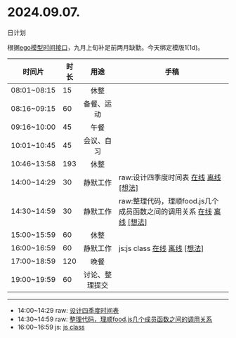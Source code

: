 # 2024.09.07.
日计划

根据[ego模型时间接口](https://gitee.com/hyg/blog/blob/master/timeflow.md)，九月上旬补足前两月缺勤。今天绑定模版1(1d)。

| 时间片 | 时长 | 用途 | 手稿 |
| --- | --- | :---: | --- |
| 08:01~08:15 | 15 | 休整 |  |
| 08:16~09:15 | 60 | 备餐、运动 |  |
| 09:16~10:00 | 45 | 午餐 |  |
| 10:01~10:45 | 45 | 会议、自习 |  |
| 10:46~13:58 | 193 | 休整 |  |
| 14:00~14:29 | 30 | 静默工作 | raw:设计四季度时间表 [在线](http://simp.ly/p/8t3vlk) [离线](../../draft/2024/09/20240907140000.md) <a href="mailto:huangyg@mars22.com?subject=关于2024.09.07.[raw:设计四季度时间表]任务&body=日期: 20240907%0D%0A序号: 5%0D%0A手稿:../../draft/2024/09/20240907140000.md%0D%0A---请勿修改邮件主题及以上内容 从下一行开始写您的想法---%0D%0A">[想法]</a> |
| 14:30~14:59 | 30 | 静默工作 | raw:整理代码，理顺food.js几个成员函数之间的调用关系 [在线](http://simp.ly/p/5k9gJy) [离线](../../draft/2024/09/20240907143000.md) <a href="mailto:huangyg@mars22.com?subject=关于2024.09.07.[raw:整理代码，理顺food.js几个成员函数之间的调用关系]任务&body=日期: 20240907%0D%0A序号: 6%0D%0A手稿:../../draft/2024/09/20240907143000.md%0D%0A---请勿修改邮件主题及以上内容 从下一行开始写您的想法---%0D%0A">[想法]</a> |
| 15:00~15:59 | 60 | 休整 |  |
| 16:00~16:59 | 60 | 静默工作 | js:js class [在线](http://simp.ly/p/4QDThK) [离线](../../draft/2024/09/20240907160000.md) <a href="mailto:huangyg@mars22.com?subject=关于2024.09.07.[js:js class]任务&body=日期: 20240907%0D%0A序号: 8%0D%0A手稿:../../draft/2024/09/20240907160000.md%0D%0A---请勿修改邮件主题及以上内容 从下一行开始写您的想法---%0D%0A">[想法]</a> |
| 17:00~18:59 | 120 | 晚餐 |  |
| 19:00~19:59 | 60 | 讨论、整理提交 |  |

---

- 14:00~14:29	raw: [设计四季度时间表](../../draft/2024/09/20240907140000.md)
- 14:30~14:59	raw: [整理代码，理顺food.js几个成员函数之间的调用关系](../../draft/2024/09/20240907143000.md)
- 16:00~16:59	js: [js class](../../draft/2024/09/20240907160000.md)
